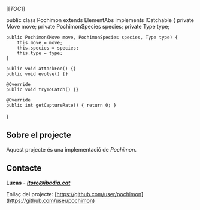 [[_TOC_]]

public class Pochimon extends ElementAbs implements ICatchable {
    private Move move;
    private PochimonSpecies species;
    private Type type;

    public Pochimon(Move move, PochimonSpecies species, Type type) {
        this.move = move;
        this.species = species;
        this.type = type;
    }

    public void attackFoe() {}
    public void evolve() {}

    @Override
    public void tryToCatch() {}

    @Override
    public int getCaptureRate() { return 0; }
}

## Sobre el projecte

Aquest projecte és una implementació de *Pochimon*.

## Contacte
**Lucas** - ***ltoro@ibadia.cat***

Enllaç del projecte:
[https://github.com/user/pochimon](https://github.com/user/pochimon)